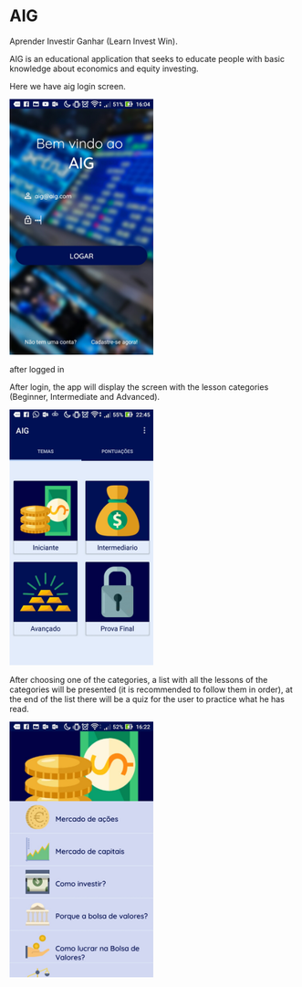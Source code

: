# AIG
Aprender Investir Ganhar (Learn Invest Win).

AIG is an educational application that seeks to educate people with basic knowledge about economics and equity investing.


Here we have aig login screen.

<img src="aigfotos/login.jpeg" width="50%"></img>


after logged in

After login, the app will display the screen with the lesson categories (Beginner, Intermediate and Advanced).

<img src="aigfotos/categorias.jpeg" width="50%"></img>


After choosing one of the categories, a list with all the lessons of the categories will be presented (it is recommended to follow them in order), at the end of the list there will be a quiz for the user to practice what he has read.

<img src="aigfotos/licaointermed.jpeg" width="50%"></img>
